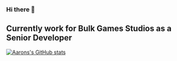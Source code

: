 ### Hi there 👋
## Currently work for Bulk Games Studios as a Senior Developer

[![Aarons's GitHub stats](https://github-readme-stats.vercel.app/api?username=Thomastrainiac&show_icons=true&count_private=true&border_radius=5&bg_color=0f1216&border_color=15191f)](https://github.com/anuraghazra/github-readme-stats)

<!--
**Thomastrainiac/Thomastrainiac** is a ✨ _special_ ✨ repository because its `README.md` (this file) appears on your GitHub profile.

Here are some ideas to get you started:

- 🔭 I’m currently working on ...
- 🌱 I’m currently learning ...
- 👯 I’m looking to collaborate on ...
- 🤔 I’m looking for help with ...
- 💬 Ask me about ...
- 📫 How to reach me: ...
- 😄 Pronouns: ...
- ⚡ Fun fact: ...
-->
